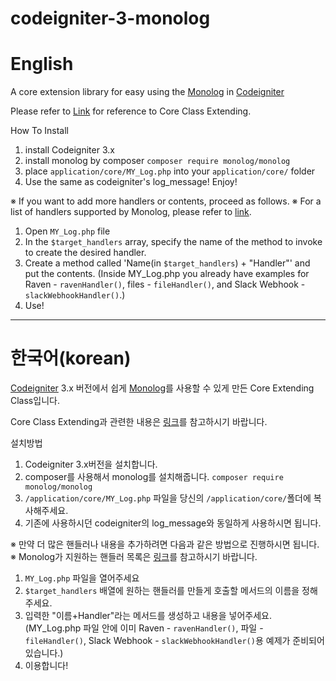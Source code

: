 # codeigniter-3-monolog

# English
A core extension library for easy using the [Monolog](https://github.com/Seldaek/monolog) in [Codeigniter](https://codeigniter.com/)

Please refer to [Link](https://codeigniter.com/user_guide/general/core_classes.html) for reference to Core Class Extending.

How To Install

1. install Codeigniter 3.x
2. install monolog by composer
    `composer require monolog/monolog`
3. place `application/core/MY_Log.php` into your `application/core/` folder 
4. Use the same as codeigniter's log_message! Enjoy!

※ If you want to add more handlers or contents, proceed as follows.
※ For a list of handlers supported by Monolog, please refer to [link](https://github.com/Seldaek/monolog/blob/master/doc/02-handlers-formatters-processors.md).
1. Open `MY_Log.php` file
2. In the `$target_handlers` array, specify the name of the method to invoke to create the desired handler.
3. Create a method called 'Name(in `$target_handlers`) + "Handler"' and put the contents.
(Inside MY_Log.php you already have examples for Raven - `ravenHandler()`, files - `fileHandler()`, and Slack Webhook - `slackWebhookHandler()`.)
4. Use!

* * *

# 한국어(korean)
[Codeigniter](https://codeigniter.com/) 3.x 버전에서 쉽게 [Monolog](https://github.com/Seldaek/monolog)를 사용할 수 있게 만든 Core Extending Class입니다.

Core Class Extending과 관련한 내용은 [링크](http://www.ciboard.co.kr/user_guide/kr/general/core_classes.html)를 참고하시기 바랍니다.

설치방법

1. Codeigniter 3.x버전을 설치합니다.
2. composer를 사용해서 monolog를 설치해줍니다.
    `composer require monolog/monolog`
3. `/application/core/MY_Log.php` 파일을 당신의 `/application/core/`폴더에 복사해주세요.
4. 기존에 사용하시던 codeigniter의 log_message와 동일하게 사용하시면 됩니다.

※ 만약 더 많은 핸들러나 내용을 추가하려면 다음과 같은 방법으로 진행하시면 됩니다.
※ Monolog가 지원하는 핸들러 목록은 [링크](https://github.com/Seldaek/monolog/blob/master/doc/02-handlers-formatters-processors.md)를 참고하시기 바랍니다.
1. `MY_Log.php` 파일을 열어주세요
2. `$target_handlers` 배열에 원하는 핸들러를 만들게 호출할 메서드의 이름을 정해주세요.
3. 입력한 "이름+Handler"라는 메서드를 생성하고 내용을 넣어주세요.
(MY_Log.php 파일 안에 이미 Raven - `ravenHandler()`, 파일 - `fileHandler()`, Slack Webhook - `slackWebhookHandler()`용 예제가 준비되어 있습니다.)
4. 이용합니다!